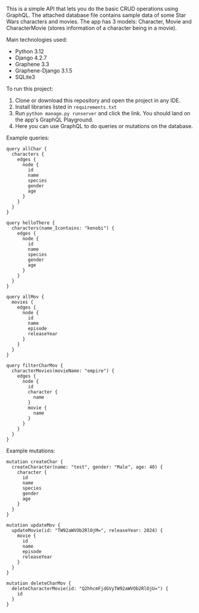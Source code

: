 This is a simple API that lets you do the basic CRUD operations using GraphQL.
The attached database file contains sample data of some Star Wars characters and movies.
The app has 3 models: Character, Movie and CharacterMovie (stores information of a character being in a movie).

Main technologies used:
- Python 3.12
- Django 4.2.7
- Graphene 3.3
- Graphene-Django 3.1.5
- SQLite3

To run this project:
1. Clone or download this repository and open the project in any IDE.
2. Install libraries listed in `requirements.txt`
3. Run `python manage.py runserver` and click the link. You should land on the app's GraphQL Playground.
4. Here you can use GraphQL to do queries or mutations on the database.

Example queries:
````
query allChar {
  characters {
    edges {
      node {
        id
        name
        species
        gender
        age
      }
    }
  }
}
````
````
query helloThere {
  characters(name_Icontains: "kenobi") {
    edges {
      node {
        id
        name
        species
        gender
        age
      }
    }
  }
}
````
````
query allMov {
  movies {
    edges {
      node {
        id
        name
        episode
        releaseYear
      }
    }
  }
}
````
````
query filterCharMov {
  characterMovies(movieName: "empire") {
    edges {
      node {
        id
        character {
          name
        }
        movie {
          name
        }
      }
    }
  }
}
````
Example mutations:
````
mutation createChar {
  createCharacter(name: "test", gender: "Male", age: 40) {
    character {
      id
      name
      species
      gender
      age
    }
  }
}
````
````
mutation updateMov {
  updateMovie(id: "TW92aWVOb2RlOjM=", releaseYear: 2024) {
    movie {
      id
      name
      episode
      releaseYear
    }
  }
}
````
````
mutation deleteCharMov {
  deleteCharacterMovie(id: "Q2hhcmFjdGVyTW92aWVOb2RlOjU=") {
    id
  }
}
````